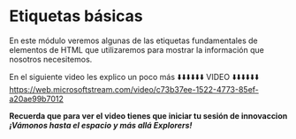 # Etiquetas básicas

En este módulo veremos algunas de las etiquetas fundamentales de elementos de HTML que utilizaremos para mostrar la información que nosotros necesitemos.

En el siguiente video les explico un poco más
⬇️⬇️⬇️⬇️⬇️⬇️ VIDEO ⬇️⬇️⬇️⬇️⬇️⬇️<br>
https://web.microsoftstream.com/video/c73b37ee-1522-4773-85ef-a20ae99b7012

**Recuerda que para ver el video tienes que iniciar tu sesión de innovaccion**
***¡Vámonos hasta el espacio y más allá Explorers!***
